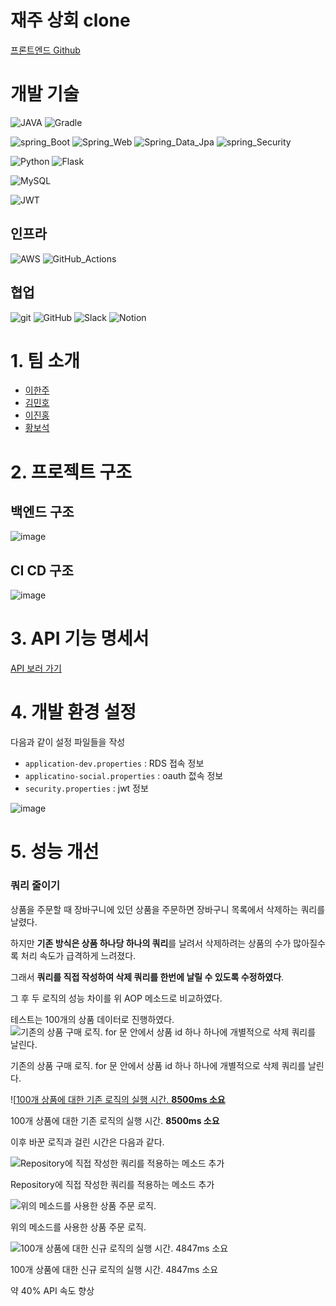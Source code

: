 # 재주 상회 clone

[프론트엔드 Github](https://github.com/AnSuebin/FE-CloneCode)

# 개발 기술
![JAVA](https://img.shields.io/badge/JAVA_17-blue?style=flat&logo=OpenJDK&logoColor=000000)
![Gradle](https://img.shields.io/badge/Gradle_7.6-02303A.svg?style=Plastic&logo=Gradle&logoColor=white)

![spring_Boot](https://img.shields.io/badge/spring_Boot_2.7.7-%236DB33F.svg?style=Plastic&logo=SpringBoot&logoColor=white)
![Spring_Web](https://img.shields.io/badge/Spring_Web-%236DB33F.svg?style=Plastic&logo=spring&logoColor=white)
![Spring_Data_Jpa](https://img.shields.io/badge/Spring_Data_Jpa-%236DB33F.svg?style=Plastic&logo=spring&logoColor=white)
![spring_Security](https://img.shields.io/badge/spring_Security-%236DB33F.svg?style=Plastic&logo=springsecurity&logoColor=white)

![Python](https://img.shields.io/badge/-python%203.8-%233776AB?logo=python&logoColor=white)
![Flask](https://img.shields.io/badge/-Flask-%23000000?logo=flask&logoColor=white)

![MySQL](https://img.shields.io/badge/MySQL%208-%234479A1?logo=mysql&logoColor=white)

![JWT](https://img.shields.io/badge/JWT-black?style=Plastic&logo=JSON%20web%20tokens)

## 인프라
![AWS](https://img.shields.io/badge/EC2,RDS-%23FF9900.svg?style=Plastic&logo=amazon-aws&logoColor=white)
![GitHub_Actions](https://img.shields.io/badge/GitHub_Actions-blue.svg?style=Plastic&logo=GitHubActions&logoColor=white)

## 협업
![git](https://img.shields.io/badge/git-F05032?style=flat&logo=Git&logoColor=white)
![GitHub](https://img.shields.io/badge/github-%23121011.svg?style=Plastic&logo=github&logoColor=white)
![Slack](https://img.shields.io/badge/Slack-4A154B?style=Plastic&logo=slack&logoColor=white)
![Notion](https://img.shields.io/badge/Notion-000000?style=Plastic&logo=Notion&logoColor=white)


# 1. 팀 소개
- [이한주](https://github.com/yanJuicy)
- [김민호](https://github.com/minokim1080)
- [이진홍](https://github.com/sooni2)
- [황보석](https://github.com/seok6086)

# 2. 프로젝트 구조
## 백엔드 구조
![image](https://user-images.githubusercontent.com/43159295/209940959-39f92181-cb07-427f-b9e5-0e0cd211cb19.png)


## CI CD 구조
![image](https://user-images.githubusercontent.com/43159295/209932854-ff7fe326-884a-4fe0-a68d-46abc2847a42.png)


# 3. API 기능 명세서
[API 보러 가기](https://www.notion.so/API-c56b95a68f76461eaeb8e49b6a4d1b96)

# 4. 개발 환경 설정
다음과 같이 설정 파일들을 작성
- `application-dev.properties` : RDS 접속 정보
- `applicatino-social.properties` : oauth 젒속 정보
- `security.properties` : jwt 정보

![image](https://user-images.githubusercontent.com/43159295/209933083-70c24436-7fd7-441c-8cda-d870f200ccb3.png)

# 5. 성능 개선

### 쿼리 줄이기
상품을 주문할 때 장바구니에 있던 상품을 주문하면 장바구니 목록에서 삭제하는 쿼리를 날렸다.

하지만 **기존 방식은 상품 하나당 하나의 쿼리**를 날려서 삭제하려는 상품의 수가 많아질수록 처리 속도가 급격하게 느려졌다.

그래서 **쿼리를 직접 작성하여 삭제 쿼리를 한번에 날릴 수 있도록 수정하였다**.

그 후 두 로직의 성능 차이를 위 AOP 메소드로 비교하였다.

테스트는 100개의 상품 데이터로 진행하였다.
![기존의 상품 구매 로직. for 문 안에서 상품 id 하나 하나에 개별적으로 삭제 쿼리를 날린다.](https://user-images.githubusercontent.com/43159295/209958696-be283c62-9e55-4b8f-a964-95c4089cc148.png)

기존의 상품 구매 로직. for 문 안에서 상품 id 하나 하나에 개별적으로 삭제 쿼리를 날린다.

![[100개 상품에 대한 기존 로직의 실행 시간. **8500ms 소요**](https://user-images.githubusercontent.com/43159295/209958806-4bd89d9c-7569-4469-9ab0-a25bc2bb68a1.png)

100개 상품에 대한 기존 로직의 실행 시간. **8500ms 소요**

이후 바꾼 로직과 걸린 시간은 다음과 같다.

![Repository에 직접 작성한 쿼리를 적용하는 메소드 추가](https://user-images.githubusercontent.com/43159295/209958856-b481abcb-92f4-47ca-b01e-b2067115d3bc.png)

Repository에 직접 작성한 쿼리를 적용하는 메소드 추가

![위의 메소드를 사용한 상품 주문 로직. ](https://user-images.githubusercontent.com/43159295/209958896-0e06418a-dd2c-4917-8749-3edac82e98af.png)

위의 메소드를 사용한 상품 주문 로직.

![100개 상품에 대한 신규 로직의 실행 시간. 4847ms 소요](https://user-images.githubusercontent.com/43159295/209958935-d3b49e2c-53c2-483e-a9a9-d316abe9565a.png)

100개 상품에 대한 신규 로직의 실행 시간. 4847ms 소요

약 40% API 속도 향상

